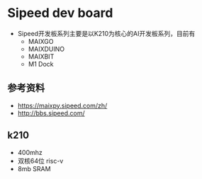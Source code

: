 # Sipeed dev board
- Sipeed开发板系列主要是以K210为核心的AI开发板系列，目前有
   - MAIXGO
   - MAIXDUINO
   - MAIXBIT
   - M1 Dock    
## 参考资料
- https://maixpy.sipeed.com/zh/
- http://bbs.sipeed.com/
## k210
- 400mhz
- 双核64位 risc-v
- 8mb SRAM
   
